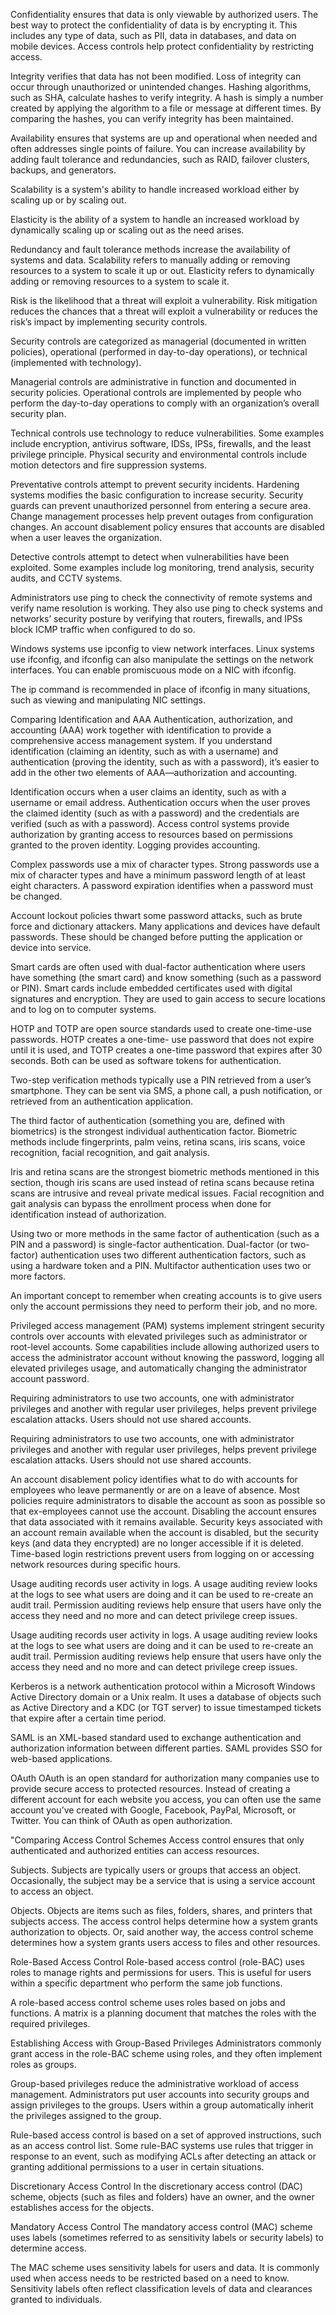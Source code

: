 

Confidentiality ensures that data is only viewable by authorized users. The best way to protect the confidentiality of data is by encrypting it. This includes any type of data, such as PII, data in databases, and data on mobile devices. Access controls help protect confidentiality by restricting access.


Integrity verifies that data has not been modified. Loss of integrity can occur through unauthorized or unintended changes. Hashing algorithms, such as SHA, calculate hashes to verify integrity. A hash is simply a number created by applying the algorithm to a file or message at different times. By comparing the hashes, you
can verify integrity has been maintained.


Availability ensures that systems are up and operational when needed and often addresses single points of failure. You can increase availability by adding fault tolerance and redundancies, such as RAID, failover clusters, backups, and generators.


Scalability is a system's ability to handle increased workload either by scaling up or by scaling out.


Elasticity is the ability of a system to handle an increased workload by dynamically scaling up or scaling out as the need arises.


Redundancy and fault tolerance methods increase the availability of systems and data. Scalability refers to manually adding or removing resources to a system to scale it up or out. Elasticity refers to dynamically adding or removing resources to a system to scale it.


Risk is the likelihood that a threat will exploit a vulnerability. Risk mitigation reduces the chances that a threat will exploit a vulnerability or reduces the risk’s impact by implementing security controls.



Security controls are categorized as managerial (documented in written policies), operational (performed in day-to-day operations), or technical (implemented with technology).


Managerial controls are administrative in function and documented in security policies. Operational controls are implemented by people who perform the day-to-day operations to comply with an organization’s overall security plan.


Technical controls use technology to reduce vulnerabilities. Some examples include encryption, antivirus software, IDSs, IPSs, firewalls, and the least privilege principle. Physical security and environmental controls include motion detectors and fire suppression systems.


Preventative controls attempt to prevent security incidents. Hardening systems modifies the basic configuration to increase security. Security guards can prevent unauthorized personnel from entering a secure area. Change management processes help prevent outages from configuration changes. An account disablement policy ensures that accounts are disabled when a user leaves the organization.


Detective controls attempt to detect when vulnerabilities have been exploited. Some examples include log monitoring, trend analysis, security audits, and CCTV systems.


Administrators use ping to check the connectivity of remote systems and verify name resolution is working. They also use ping to check systems and networks’ security posture by verifying that routers, firewalls, and IPSs block ICMP traffic when configured to do so.


Windows systems use ipconfig to view network interfaces. Linux systems use ifconfig, and ifconfig can also manipulate the settings on the network interfaces. You can enable promiscuous mode on a NIC with ifconfig.

The ip command is recommended in place of ifconfig in many situations, such as viewing and manipulating NIC settings.


Comparing Identification and AAA Authentication, authorization, and accounting (AAA) work together with identification to provide a comprehensive access management system. If you understand identification (claiming an identity, such as with a username) and authentication (proving the identity, such as with a password), it’s easier to add in the other two elements of AAA—authorization and accounting.


Identification occurs when a user claims an identity, such as with a username or email address. Authentication occurs when the user proves the claimed identity (such as with a password) and the credentials are verified (such as with a password). Access control systems provide authorization by granting access to resources based on
permissions granted to the proven identity. Logging provides accounting.


Complex passwords use a mix of character types. Strong passwords use a mix of character types and have a minimum password length of at least eight characters. A password expiration identifies when a password must be changed.


Account lockout policies thwart some password attacks, such as brute force and dictionary attackers. Many applications and devices have default passwords. These should be changed before putting the application or device into service.



Smart cards are often used with dual-factor authentication where users have something (the smart card) and know something (such as a password or PIN). Smart cards include embedded certificates used with digital signatures and encryption. They are used to gain access to secure locations and to log on to computer systems.



HOTP and TOTP are open source standards used to create one-time-use passwords. HOTP creates a one-time- use password that does not expire until it is used, and TOTP creates a one-time password that expires after 30 seconds. Both can be used as software tokens for authentication.


Two-step verification methods typically use a PIN retrieved from a user’s smartphone. They can be sent via SMS, a phone call, a push notification, or retrieved from an authentication application.


The third factor of authentication (something you are, defined with biometrics) is the strongest individual authentication factor. Biometric methods include fingerprints, palm veins, retina scans, iris scans, voice recognition, facial recognition, and gait analysis.


Iris and retina scans are the strongest biometric methods mentioned in this section, though iris scans are used instead of retina scans because retina scans are intrusive and reveal private medical issues. Facial recognition and gait analysis can bypass the enrollment process when done for identification instead of authorization.


Using two or more methods in the same factor of authentication (such as a PIN and a password) is single-factor authentication. Dual-factor (or two-factor) authentication uses two different authentication factors, such as using a hardware token and a PIN. Multifactor authentication uses two or more factors.


An important concept to remember when creating accounts is to give users only the account permissions they need to perform their job, and no more.


Privileged access management (PAM) systems implement stringent security controls over accounts with elevated privileges such as administrator or root-level accounts. Some capabilities include allowing authorized users to access the administrator account without knowing the password, logging all elevated privileges usage, and automatically changing the administrator account password.


Requiring administrators to use two accounts, one with administrator privileges and another with regular user privileges, helps prevent privilege escalation attacks. Users should not use shared accounts.


Requiring administrators to use two accounts, one with administrator privileges and another with regular user privileges, helps prevent privilege escalation attacks. Users should not use shared accounts.



An account disablement policy identifies what to do with accounts for employees who leave permanently or are on a leave of absence. Most policies require administrators to disable the account as soon as possible so that ex-employees cannot use the account. Disabling the account ensures that data associated with it remains available. Security keys associated with an account remain available when the account is disabled, but the security keys (and data they encrypted) are no longer accessible if it is deleted. Time-based login restrictions prevent users from logging on or accessing network resources during specific hours.


Usage auditing records user activity in logs. A usage auditing review looks at the logs to see what users are doing and it can be used to re-create an audit trail. Permission auditing reviews help ensure that users have only the access they need and no more and can detect privilege creep issues.



Usage auditing records user activity in logs. A usage auditing review looks at the logs to see what users are doing and it can be used to re-create an audit trail. Permission auditing reviews help ensure that users have only the access they need and no more and can detect privilege creep issues.



Kerberos is a network authentication protocol within a Microsoft Windows Active Directory domain or a Unix realm. It uses a database of objects such as Active Directory and a KDC (or TGT server) to issue timestamped tickets that expire after a certain time period.

SAML is an XML-based standard used to exchange authentication and authorization information between different parties. SAML provides SSO for web-based applications.


OAuth OAuth is an open standard for authorization many companies use to provide secure access to protected resources. Instead of creating a different account for each website you access, you can often use the same account you’ve created with Google, Facebook, PayPal, Microsoft, or Twitter. You can think of OAuth as open authorization.


"Comparing Access Control Schemes Access control ensures that only authenticated and authorized entities can access resources.


Subjects. 
Subjects are typically users or groups that access an object. Occasionally, the subject may be a service that is using a service account to access an object.  

Objects. 
Objects are items such as files, folders, shares, and printers that subjects access. The access control helps determine how a system grants authorization to objects. Or, said another way, the access control scheme determines how a system grants users access to files and other resources.


Role-Based Access Control Role-based access control (role-BAC) uses roles to manage rights and permissions for users. This is useful for users within a specific department who perform the same job functions.

A role-based access control scheme uses roles based on jobs and functions. A matrix is a planning document that matches the roles with the required privileges.

Establishing Access with Group-Based Privileges Administrators commonly grant access in the role-BAC scheme using roles, and they often implement roles as groups.


Group-based privileges reduce the administrative workload of access management. Administrators put user accounts into security groups and assign privileges to the groups. Users within a group automatically inherit the privileges assigned to the group.


Rule-based access control is based on a set of approved instructions, such as an access control list. Some rule-BAC systems use rules that trigger in response to an event, such as modifying ACLs after detecting an attack or granting additional permissions to a user in certain situations.


Discretionary Access Control In the discretionary access control (DAC) scheme, objects (such as files and folders) have an owner, and the owner establishes access for the objects.


Mandatory Access Control The mandatory access control (MAC) scheme uses labels (sometimes referred to as sensitivity labels or security labels) to determine access.


The MAC scheme uses sensitivity labels for users and data. It is commonly used when access needs to be restricted based on a need to know. Sensitivity labels often reflect classification levels of data and clearances granted to individuals.